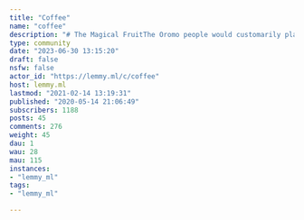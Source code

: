 ```yaml
---
title: "Coffee" 
name: "coffee"
description: "# The Magical FruitThe Oromo people would customarily plant a coffee tree on the graves of powerful sorcerers. They believed that the first coffee bush sprang up from the tears that the god of heaven shed over the corpse of a dead sorcerer."
type: community
date: "2023-06-30 13:15:20"
draft: false
nsfw: false
actor_id: "https://lemmy.ml/c/coffee"
host: lemmy.ml
lastmod: "2021-02-14 13:19:31"
published: "2020-05-14 21:06:49"
subscribers: 1188
posts: 45
comments: 276
weight: 45
dau: 1
wau: 28
mau: 115
instances:
- "lemmy_ml"
tags: 
- "lemmy_ml"

---
```

